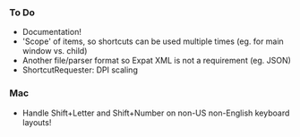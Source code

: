 ### To Do
- Documentation!
- 'Scope' of items, so shortcuts can be used multiple times (eg. for main window vs. child)
- Another file/parser format so Expat XML is not a requirement (eg. JSON)
- ShortcutRequester: DPI scaling

### Mac
- Handle Shift+Letter and Shift+Number on non-US non-English keyboard layouts!

